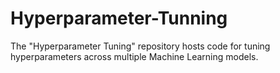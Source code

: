 # Hyperparameter-Tunning
The "Hyperparameter Tuning" repository hosts code for tuning hyperparameters across multiple Machine Learning models. 
